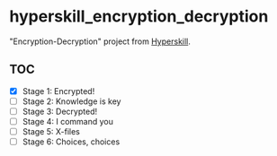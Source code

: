 # hyperskill_encryption_decryption

"Encryption-Decryption" project from [Hyperskill](https://hyperskill.org/).

## TOC

- [x] Stage 1: Encrypted!
- [ ] Stage 2: Knowledge is key
- [ ] Stage 3: Decrypted!
- [ ] Stage 4: I command you
- [ ] Stage 5: X-files
- [ ] Stage 6: Choices, choices